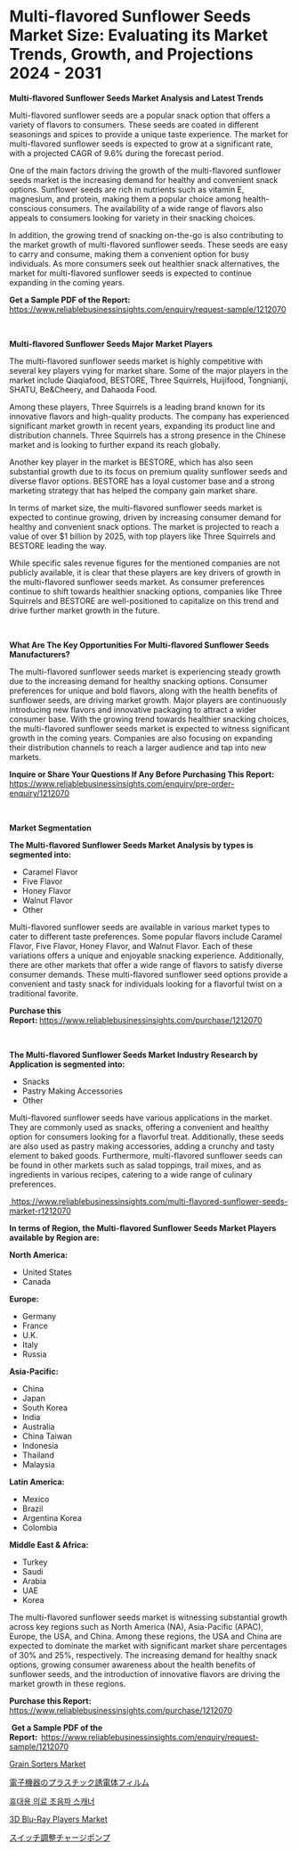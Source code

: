 <p><h1>Multi-flavored Sunflower Seeds Market Size: Evaluating its Market Trends, Growth, and Projections 2024 - 2031</h1></p><p><strong>Multi-flavored Sunflower Seeds Market Analysis and Latest Trends</strong></p>
<p><p>Multi-flavored sunflower seeds are a popular snack option that offers a variety of flavors to consumers. These seeds are coated in different seasonings and spices to provide a unique taste experience. The market for multi-flavored sunflower seeds is expected to grow at a significant rate, with a projected CAGR of 9.6% during the forecast period.</p><p>One of the main factors driving the growth of the multi-flavored sunflower seeds market is the increasing demand for healthy and convenient snack options. Sunflower seeds are rich in nutrients such as vitamin E, magnesium, and protein, making them a popular choice among health-conscious consumers. The availability of a wide range of flavors also appeals to consumers looking for variety in their snacking choices.</p><p>In addition, the growing trend of snacking on-the-go is also contributing to the market growth of multi-flavored sunflower seeds. These seeds are easy to carry and consume, making them a convenient option for busy individuals. As more consumers seek out healthier snack alternatives, the market for multi-flavored sunflower seeds is expected to continue expanding in the coming years.</p></p>
<p><strong>Get a Sample PDF of the Report:&nbsp;</strong> <a href="https://www.reliablebusinessinsights.com/enquiry/request-sample/1212070">https://www.reliablebusinessinsights.com/enquiry/request-sample/1212070</a></p>
<p>&nbsp;</p>
<p><strong>Multi-flavored Sunflower Seeds Major Market Players</strong></p>
<p><p>The multi-flavored sunflower seeds market is highly competitive with several key players vying for market share. Some of the major players in the market include Qiaqiafood, BESTORE, Three Squirrels, Huijifood, Tongnianji, SHATU, Be&Cheery, and Dahaoda Food.</p><p>Among these players, Three Squirrels is a leading brand known for its innovative flavors and high-quality products. The company has experienced significant market growth in recent years, expanding its product line and distribution channels. Three Squirrels has a strong presence in the Chinese market and is looking to further expand its reach globally.</p><p>Another key player in the market is BESTORE, which has also seen substantial growth due to its focus on premium quality sunflower seeds and diverse flavor options. BESTORE has a loyal customer base and a strong marketing strategy that has helped the company gain market share.</p><p>In terms of market size, the multi-flavored sunflower seeds market is expected to continue growing, driven by increasing consumer demand for healthy and convenient snack options. The market is projected to reach a value of over $1 billion by 2025, with top players like Three Squirrels and BESTORE leading the way.</p><p>While specific sales revenue figures for the mentioned companies are not publicly available, it is clear that these players are key drivers of growth in the multi-flavored sunflower seeds market. As consumer preferences continue to shift towards healthier snacking options, companies like Three Squirrels and BESTORE are well-positioned to capitalize on this trend and drive further market growth in the future.</p></p>
<p>&nbsp;</p>
<p><strong>What Are The Key Opportunities For Multi-flavored Sunflower Seeds Manufacturers?</strong></p>
<p><p>The multi-flavored sunflower seeds market is experiencing steady growth due to the increasing demand for healthy snacking options. Consumer preferences for unique and bold flavors, along with the health benefits of sunflower seeds, are driving market growth. Major players are continuously introducing new flavors and innovative packaging to attract a wider consumer base. With the growing trend towards healthier snacking choices, the multi-flavored sunflower seeds market is expected to witness significant growth in the coming years. Companies are also focusing on expanding their distribution channels to reach a larger audience and tap into new markets.</p></p>
<p><strong>Inquire or Share Your Questions If Any Before Purchasing This Report:</strong> <a href="https://www.reliablebusinessinsights.com/enquiry/pre-order-enquiry/1212070">https://www.reliablebusinessinsights.com/enquiry/pre-order-enquiry/1212070</a></p>
<p>&nbsp;</p>
<p><strong>Market Segmentation</strong></p>
<p><strong>The Multi-flavored Sunflower Seeds Market Analysis by types is segmented into:</strong></p>
<p><ul><li>Caramel Flavor</li><li>Five Flavor</li><li>Honey Flavor</li><li>Walnut Flavor</li><li>Other</li></ul></p>
<p><p>Multi-flavored sunflower seeds are available in various market types to cater to different taste preferences. Some popular flavors include Caramel Flavor, Five Flavor, Honey Flavor, and Walnut Flavor. Each of these variations offers a unique and enjoyable snacking experience. Additionally, there are other markets that offer a wide range of flavors to satisfy diverse consumer demands. These multi-flavored sunflower seed options provide a convenient and tasty snack for individuals looking for a flavorful twist on a traditional favorite.</p></p>
<p><strong>Purchase this Report:&nbsp;</strong><a href="https://www.reliablebusinessinsights.com/purchase/1212070">https://www.reliablebusinessinsights.com/purchase/1212070</a></p>
<p>&nbsp;</p>
<p><strong>The Multi-flavored Sunflower Seeds Market Industry Research by Application is segmented into:</strong></p>
<p><ul><li>Snacks</li><li>Pastry Making Accessories</li><li>Other</li></ul></p>
<p><p>Multi-flavored sunflower seeds have various applications in the market. They are commonly used as snacks, offering a convenient and healthy option for consumers looking for a flavorful treat. Additionally, these seeds are also used as pastry making accessories, adding a crunchy and tasty element to baked goods. Furthermore, multi-flavored sunflower seeds can be found in other markets such as salad toppings, trail mixes, and as ingredients in various recipes, catering to a wide range of culinary preferences.</p></p>
<p><a href="https://www.reliablebusinessinsights.com/multi-flavored-sunflower-seeds-market-r1212070">&nbsp;https://www.reliablebusinessinsights.com/multi-flavored-sunflower-seeds-market-r1212070</a></p>
<p><strong>In terms of Region, the Multi-flavored Sunflower Seeds Market Players available by Region are:</strong></p>
<p>
    <p> <strong> North America: </strong>
        <ul>
            <li>United States</li>
            <li>Canada</li>
        </ul>
        </p> 
    <p> <strong> Europe: </strong>
        <ul>
            <li>Germany</li>
            <li>France</li>
            <li>U.K.</li>
            <li>Italy</li>
            <li>Russia</li>
        </ul>
        </p> 
    <p> <strong> Asia-Pacific: </strong>
        <ul>
            <li>China</li>
            <li>Japan</li>
            <li>South Korea</li>
            <li>India</li>
            <li>Australia</li>
            <li>China Taiwan</li>
            <li>Indonesia</li>
            <li>Thailand</li>
            <li>Malaysia</li>
        </ul>
        </p> 
    <p> <strong> Latin America: </strong>
        <ul>
            <li>Mexico</li>
            <li>Brazil</li>
            <li>Argentina Korea</li>
            <li>Colombia</li>
        </ul>
        </p> 
    <p> <strong> Middle East & Africa: </strong>
        <ul>
            <li>Turkey</li>
            <li>Saudi</li>
            <li>Arabia</li>
            <li>UAE</li>
            <li>Korea</li>
        </ul>
    </p>
    </p>
<p><p>The multi-flavored sunflower seeds market is witnessing substantial growth across key regions such as North America (NA), Asia-Pacific (APAC), Europe, the USA, and China. Among these regions, the USA and China are expected to dominate the market with significant market share percentages of 30% and 25%, respectively. The increasing demand for healthy snack options, growing consumer awareness about the health benefits of sunflower seeds, and the introduction of innovative flavors are driving the market growth in these regions.</p></p>
<p><strong>Purchase this Report: </strong><a href="https://www.reliablebusinessinsights.com/purchase/1212070">https://www.reliablebusinessinsights.com/purchase/1212070</a></p>
<p>&nbsp;<strong>Get a Sample PDF of the Report:&nbsp;&nbsp;</strong><a href="https://www.reliablebusinessinsights.com/enquiry/request-sample/1212070">https://www.reliablebusinessinsights.com/enquiry/request-sample/1212070</a></p>
<p><strong></strong></p>
<p><p><a href="https://github.com/Glendatilghmankmgz0rbhwpy/Market-Research-Report-List-2/blob/main/grain-sorters-market.md">Grain Sorters Market</a></p><p><a href="https://github.com/ksxzwxabcuynh011/Market-Research-Report-List-2/blob/main/2709490101877.md">電子機器のプラスチック誘電体フィルム</a></p><p><a href="https://medium.com/@pepo3k/%EC%86%90%EC%97%90-%EB%93%A4%EA%B3%A0-%EC%82%AC%EC%9A%A9%ED%95%98%EB%8A%94-%EC%9D%98%EB%A3%8C-%EC%B4%88%EC%9D%8C%ED%8C%8C-%EC%8A%A4%EC%BA%90%EB%84%88-%EC%8B%9C%EC%9E%A5-%EC%A7%80%ED%91%9C-%ED%95%B4%EB%8F%85-%EC%8B%9C%EC%9E%A5-%EC%A0%90%EC%9C%A0%EC%9C%A8-%ED%8A%B8%EB%A0%8C%EB%93%9C-%EB%B0%8F-%EC%84%B1%EC%9E%A5-%ED%8C%A8%ED%84%B4-ec5d858e23f6">휴대용 의료 초음파 스캐너</a></p><p><a href="https://issuu.com/reportprime-2/docs/3d-blu-ray-players-market-size-2030.pptx">3D Blu-Ray Players Market</a></p><p><a href="https://medium.com/@chelsealowe1964/%E3%82%B9%E3%82%A4%E3%83%83%E3%83%81%E8%AA%BF%E6%95%B4%E7%94%A8%E3%83%81%E3%83%A3%E3%83%BC%E3%82%B8%E3%83%9D%E3%83%B3%E3%83%97%E5%B8%82%E5%A0%B4-%E5%B8%82%E5%A0%B4%E3%82%B7%E3%82%A7%E3%82%A2-%E5%B8%82%E5%A0%B4%E5%8B%95%E5%90%91-%E3%81%8A%E3%82%88%E3%81%B3%E5%B0%86%E6%9D%A5%E3%81%AE%E6%88%90%E9%95%B7%E3%82%92%E6%8E%A2%E3%82%8B-e2b32883277d">スイッチ調整チャージポンプ</a></p></p>
